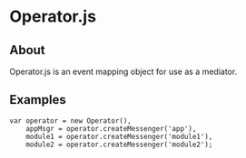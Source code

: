 Operator.js
===========

## About

Operator.js is an event mapping object for use as a mediator.  

## Examples

```
var operator = new Operator(),
	appMsgr = operator.createMessenger('app'),
	module1 = operator.createMessenger('module1'),
	module2 = operator.createMessenger('module2');

```
